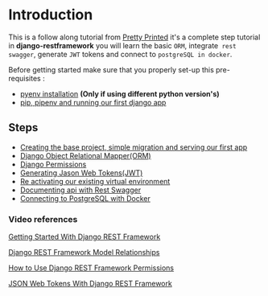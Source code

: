 # Introduction

This is a follow along tutorial from [Pretty Printed](http://prettyprinted.com) it's a complete step tutorial in **django-restframework** you will learn the basic `ORM`,  integrate` rest swagger`, generate `JWT` tokens and connect to `postgreSQL in docker`.



Before getting started make sure that you properly set-up this pre-requisites :

  - [pyenv installation](https://github.com/boomcamp/pyenv-installation) **(Only if using different python version's)**
  - [pip, pipenv and running our first django app](https://github.com/boomcamp/setup-pip-pipenv-django-admin-python3)
  
  
## Steps

- [Creating the base project, simple migration and serving our first app](https://github.com/boomcamp/django-restframework/tree/step1-basics)
- [Django Object Relational Mapper(ORM)](https://github.com/boomcamp/django-restframework/tree/step2-simple-orm)
- [Django Permissions](https://github.com/boomcamp/django-restframework/tree/step3-permissions)
- [Generating Jason Web Tokens(JWT)](https://github.com/boomcamp/django-restframework/tree/step4-jwt)
- [Re activating our existing virtual environment](https://github.com/boomcamp/django-restframework/tree/step5-tutorial)
- [Documenting api with Rest Swagger](https://github.com/boomcamp/django-restframework/tree/step6-rest-swagger)
- [Connecting to PostgreSQL with Docker](https://github.com/boomcamp/django-restframework/tree/step7-docker-postgres)



<h3 id="resources">Video references</h1>

[Getting Started With Django REST Framework](https://www.youtube.com/watch?v=263xt_4mBNc)

[Django REST Framework Model Relationships](https://www.youtube.com/watch?v=QB9gGEwxxM4)

[How to Use Django REST Framework Permissions](https://www.youtube.com/watch?v=yiYpFMk9QdA)

[JSON Web Tokens With Django REST Framework](https://www.youtube.com/watch?v=Fhcn2qx-4VQ)


